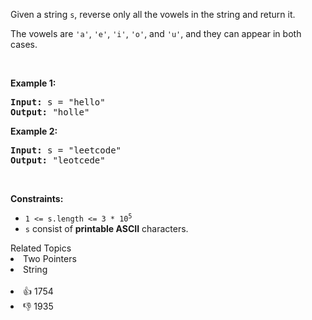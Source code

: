 <p>Given a string <code>s</code>, reverse only all the vowels in the string and return it.</p>

<p>The vowels are <code>'a'</code>, <code>'e'</code>, <code>'i'</code>, <code>'o'</code>, and <code>'u'</code>, and they can appear in both cases.</p>

<p>&nbsp;</p> 
<p><strong>Example 1:</strong></p> 
<pre><strong>Input:</strong> s = "hello"
<strong>Output:</strong> "holle"
</pre>
<p><strong>Example 2:</strong></p> 
<pre><strong>Input:</strong> s = "leetcode"
<strong>Output:</strong> "leotcede"
</pre> 
<p>&nbsp;</p> 
<p><strong>Constraints:</strong></p>

<ul> 
 <li><code>1 &lt;= s.length &lt;= 3 * 10<sup>5</sup></code></li> 
 <li><code>s</code> consist of <strong>printable ASCII</strong> characters.</li> 
</ul>

<div><div>Related Topics</div><div><li>Two Pointers</li><li>String</li></div></div><br><div><li>👍 1754</li><li>👎 1935</li></div>